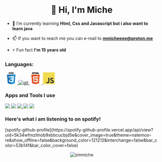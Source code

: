<h1 align="center">👋 Hi, I'm Miche</h1>


- 🌱 I’m currently learning **Html, Css and Javascript but i also want to learn java**

- 📫 If you want to reach me you can e-mail to **mmicheeee@proton.me**

- ⚡ Fun fact **I'm 15 years old**
<p align="left">
</p>

<h3 align="left">Languages:</h3>
<a href="https://www.w3schools.com/css/" target="_blank" rel="noreferrer"> <img src="https://raw.githubusercontent.com/devicons/devicon/master/icons/css3/css3-original-wordmark.svg" alt="css3" width="40" height="40"/> </a> <a href="https://git-scm.com/" target="_blank" rel="noreferrer"> <img src="https://www.vectorlogo.zone/logos/git-scm/git-scm-icon.svg" alt="git" width="40" height="40"/> </a> <a href="https://www.w3.org/html/" target="_blank" rel="noreferrer"> <img src="https://raw.githubusercontent.com/devicons/devicon/master/icons/html5/html5-original-wordmark.svg" alt="html5" width="40" height="40"/> </a> <a href="https://developer.mozilla.org/en-US/docs/Web/JavaScript" target="_blank" rel="noreferrer"> <img src="https://raw.githubusercontent.com/devicons/devicon/master/icons/javascript/javascript-original.svg" alt="javascript" width="40" height="40"/> </a> <a href="https://www.photoshop.com/en" target="_blank" rel="noreferrer">  </a> </p>
<h3 align="left">Apps and Tools I use</h3>
<div display:flex>
<img src="https://img.shields.io/badge/Brave-FB542B?style=for-the-badge&logo=Brave&logoColor=white"></img> <img src="https://img.shields.io/badge/Adobe%20Premiere%20Pro-9999FF.svg?style=for-the-badge&logo=Adobe%20Premiere%20Pro&logoColor=white"></img> <img src="https://img.shields.io/badge/adobe%20photoshop-%2331A8FF.svg?style=for-the-badge&logo=adobe%20photoshop&logoColor=white"></img><a href="https://www.reddit.com/user/zMMiche"> <img src="https://img.shields.io/badge/Reddit-%23FF4500.svg?style=for-the-badge&logo=Reddit&logoColor=white"></img></a> <img src="https://img.shields.io/badge/figma-%23F24E1E.svg?style=for-the-badge&logo=figma&logoColor=white"></img>
</div>

<h3>Here's what i am listening to on spotify!</h3>
[spotify-github-profile](https://spotify-github-profile.vercel.app/api/view?uid=5k34wfmzltnob9xbbcucbjd5e&cover_image=true&theme=natemoo-re&show_offline=false&background_color=121212&interchange=false&bar_color=53b14f&bar_color_cover=false)
<p align="center"> <img src="https://komarev.com/ghpvc/?username=zmmiche&label=Profile%20views&color=0e75b6&style=flat" alt="zmmiche" /> </p>
